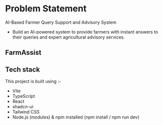 # Problem Statement

AI-Based Farmer Query Support and Advisory System

- Build an AI-powered system to provide farmers with instant answers to their queries and expert agricultural advisory services.

## FarmAssist

## Tech stack
This project is built using :- 
 
 - Vite
 - TypeScript
 - React
 - shadcn-ui
 - Tailwind CSS
 -  Node.js (modules) & npm installed (npm install / npm run dev)
